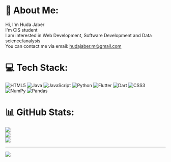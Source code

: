 # 💫 About Me:
Hi, I'm Huda Jaber<br>I'm CIS student<br>I am interested in Web Development, Software Development  and Data science/analysis<br>You can contact me via email: hudajaber.m@gmail.com<br>


# 💻 Tech Stack:
![HTML5](https://img.shields.io/badge/html5-%23E34F26.svg?style=flat&logo=html5&logoColor=white) ![Java](https://img.shields.io/badge/java-%23ED8B00.svg?style=flat&logo=openjdk&logoColor=white) ![JavaScript](https://img.shields.io/badge/javascript-%23323330.svg?style=flat&logo=javascript&logoColor=%23F7DF1E) ![Python](https://img.shields.io/badge/python-3670A0?style=flat&logo=python&logoColor=ffdd54) ![Flutter](https://img.shields.io/badge/Flutter-%2302569B.svg?style=flat&logo=Flutter&logoColor=white) ![Dart](https://img.shields.io/badge/dart-%230175C2.svg?style=flat&logo=dart&logoColor=white) ![CSS3](https://img.shields.io/badge/css3-%231572B6.svg?style=flat&logo=css3&logoColor=white) ![NumPy](https://img.shields.io/badge/numpy-%23013243.svg?style=flat&logo=numpy&logoColor=white) ![Pandas](https://img.shields.io/badge/pandas-%23150458.svg?style=flat&logo=pandas&logoColor=white)
# 📊 GitHub Stats:
![](https://github-readme-stats.vercel.app/api?username=HudaJaber&theme=dark&hide_border=false&include_all_commits=false&count_private=false)<br/>
![](https://github-readme-streak-stats.herokuapp.com/?user=HudaJaber&theme=dark&hide_border=false)<br/>
![](https://github-readme-stats.vercel.app/api/top-langs/?username=HudaJaber&theme=dark&hide_border=false&include_all_commits=false&count_private=false&layout=compact)

---
[![](https://visitcount.itsvg.in/api?id=HudaJaber&icon=0&color=0)](https://visitcount.itsvg.in)

<!-- Proudly created with GPRM ( https://gprm.itsvg.in ) -->
